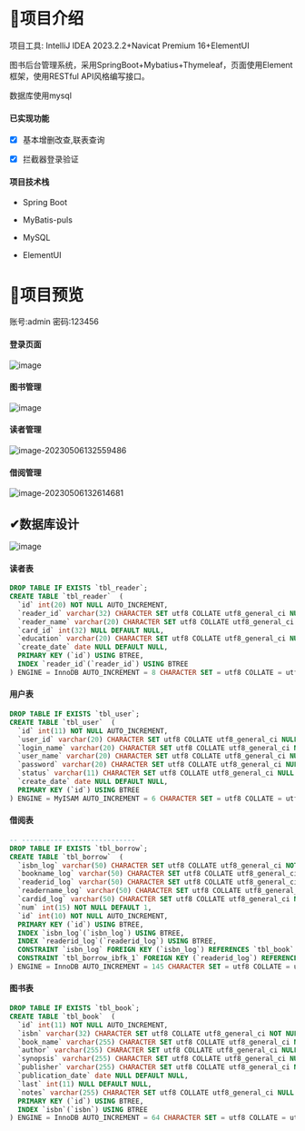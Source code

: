 # 📝项目介绍

项目工具:  IntelliJ IDEA 2023.2.2+Navicat Premium 16+ElementUI

图书后台管理系统，采用SpringBoot+Mybatius+Thymeleaf，页面使用Element框架，使用RESTful API风格编写接口。

数据库使用mysql

#### 已实现功能

- [x] 基本增删改查,联表查询
- [x] 拦截器登录验证



#### 项目技术栈

- Spring Boot

- MyBatis-puls

- MySQL

- ElementUI

  

# 🌹项目预览

账号:admin 密码:123456

#### 登录页面

![image](https://cdn.staticaly.com/gh/1902756969/picgo_imgs@master/image.6ipb7d6m2wc0.webp)

#### 图书管理

![image](https://cdn.staticaly.com/gh/1902756969/picgo_imgs@master/image.65bq21dep6g0.webp)

#### 读者管理

![image-20230506132559486](C:\Users\axing\AppData\Roaming\Typora\typora-user-images\image-20230506132559486.png)

#### 借阅管理

![image-20230506132614681](C:\Users\axing\AppData\Roaming\Typora\typora-user-images\image-20230506132614681.png)







## ✔数据库设计

![image](https://cdn.staticaly.com/gh/1902756969/picgo_imgs@master/image.11bnmnw0lyts.webp)





#### 读者表

```sql
DROP TABLE IF EXISTS `tbl_reader`;
CREATE TABLE `tbl_reader`  (
  `id` int(20) NOT NULL AUTO_INCREMENT,
  `reader_id` varchar(32) CHARACTER SET utf8 COLLATE utf8_general_ci NULL DEFAULT NULL,
  `reader_name` varchar(20) CHARACTER SET utf8 COLLATE utf8_general_ci NOT NULL,
  `card_id` int(32) NULL DEFAULT NULL,
  `education` varchar(20) CHARACTER SET utf8 COLLATE utf8_general_ci NULL DEFAULT NULL,
  `create_date` date NULL DEFAULT NULL,
  PRIMARY KEY (`id`) USING BTREE,
  INDEX `reader_id`(`reader_id`) USING BTREE
) ENGINE = InnoDB AUTO_INCREMENT = 8 CHARACTER SET = utf8 COLLATE = utf8_general_ci ROW_FORMAT = Compact;
```



#### 用户表

```sql
DROP TABLE IF EXISTS `tbl_user`;
CREATE TABLE `tbl_user`  (
  `id` int(11) NOT NULL AUTO_INCREMENT,
  `user_id` varchar(20) CHARACTER SET utf8 COLLATE utf8_general_ci NULL DEFAULT NULL,
  `login_name` varchar(20) CHARACTER SET utf8 COLLATE utf8_general_ci NULL DEFAULT NULL,
  `user_name` varchar(20) CHARACTER SET utf8 COLLATE utf8_general_ci NULL DEFAULT NULL,
  `password` varchar(20) CHARACTER SET utf8 COLLATE utf8_general_ci NULL DEFAULT NULL,
  `status` varchar(11) CHARACTER SET utf8 COLLATE utf8_general_ci NULL DEFAULT NULL,
  `create_date` date NULL DEFAULT NULL,
  PRIMARY KEY (`id`) USING BTREE
) ENGINE = MyISAM AUTO_INCREMENT = 6 CHARACTER SET = utf8 COLLATE = utf8_general_ci ROW_FORMAT = Dynamic;
```



#### 借阅表

```sql
-- ----------------------------
DROP TABLE IF EXISTS `tbl_borrow`;
CREATE TABLE `tbl_borrow`  (
  `isbn_log` varchar(50) CHARACTER SET utf8 COLLATE utf8_general_ci NOT NULL,
  `bookname_log` varchar(50) CHARACTER SET utf8 COLLATE utf8_general_ci NULL DEFAULT NULL,
  `readerid_log` varchar(50) CHARACTER SET utf8 COLLATE utf8_general_ci NOT NULL,
  `readername_log` varchar(50) CHARACTER SET utf8 COLLATE utf8_general_ci NULL DEFAULT NULL,
  `cardid_log` varchar(50) CHARACTER SET utf8 COLLATE utf8_general_ci NULL DEFAULT NULL,
  `num` int(15) NOT NULL DEFAULT 1,
  `id` int(10) NOT NULL AUTO_INCREMENT,
  PRIMARY KEY (`id`) USING BTREE,
  INDEX `isbn_log`(`isbn_log`) USING BTREE,
  INDEX `readerid_log`(`readerid_log`) USING BTREE,
  CONSTRAINT `isbn_log` FOREIGN KEY (`isbn_log`) REFERENCES `tbl_book` (`isbn`) ON DELETE RESTRICT ON UPDATE RESTRICT,
  CONSTRAINT `tbl_borrow_ibfk_1` FOREIGN KEY (`readerid_log`) REFERENCES `tbl_reader` (`reader_id`) ON DELETE RESTRICT ON UPDATE RESTRICT
) ENGINE = InnoDB AUTO_INCREMENT = 145 CHARACTER SET = utf8 COLLATE = utf8_general_ci ROW_FORMAT = Compact;
```

#### 图书表

```sql
DROP TABLE IF EXISTS `tbl_book`;
CREATE TABLE `tbl_book`  (
  `id` int(11) NOT NULL AUTO_INCREMENT,
  `isbn` varchar(32) CHARACTER SET utf8 COLLATE utf8_general_ci NOT NULL,
  `book_name` varchar(255) CHARACTER SET utf8 COLLATE utf8_general_ci NULL DEFAULT NULL,
  `author` varchar(255) CHARACTER SET utf8 COLLATE utf8_general_ci NULL DEFAULT NULL,
  `synopsis` varchar(255) CHARACTER SET utf8 COLLATE utf8_general_ci NULL DEFAULT NULL COMMENT '简介',
  `publisher` varchar(255) CHARACTER SET utf8 COLLATE utf8_general_ci NULL DEFAULT NULL,
  `publication_date` date NULL DEFAULT NULL,
  `last` int(11) NULL DEFAULT NULL,
  `notes` varchar(255) CHARACTER SET utf8 COLLATE utf8_general_ci NULL DEFAULT NULL,
  PRIMARY KEY (`id`) USING BTREE,
  INDEX `isbn`(`isbn`) USING BTREE
) ENGINE = InnoDB AUTO_INCREMENT = 64 CHARACTER SET = utf8 COLLATE = utf8_general_ci ROW_FORMAT = Compact;
```

# 
